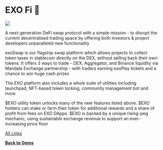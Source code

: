 
# EXO Fi 🔷

[![](https://files.catbox.moe/sfiwkw.jpg)](
https://files.catbox.moe/ra0mr6.mp4)

A next-generation DeFi swap protocol with a simple mission - to disrupt the current decentralised trading space by offering both investors & project developers unparalleled new functionality

exoSwap is our flagship swap platform which allows projects to collect token taxes in stablecoin directly on the DEX, without selling back their own tokens. It offers 3 ways to trade - DEX, Aggregator, and Binance liquidity via Mandala Exchange partnership - with traders earning exoPlay tickets and a chance to win huge cash prizes

The EXO platform also includes a whole suite of utilities including launchpad, NFT-based token locking, community management bot and more

$EXO utility token unlocks many of the new features listed above. $EXO holders can stake or farm their token for additional rewards and a share of profit from fees on EXO DApps. $EXO is backed by a unique rising-peg mechanic, using sustainable exchange revenue to support an ever-increasing price floor

[All Links](https://linktr.ee/ExoLabs)

[**Back to Gems** ](https://shipwreckc0ve.gitbook.io/shipwreck-cove/gems)